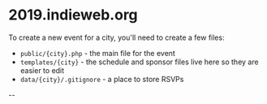 # 2019.indieweb.org

To create a new event for a city, you'll need to create a few files:

* `public/{city}.php` - the main file for the event
* `templates/{city}` - the schedule and sponsor files live here so they are easier to edit
* `data/{city}/.gitignore` - a place to store RSVPs

--
